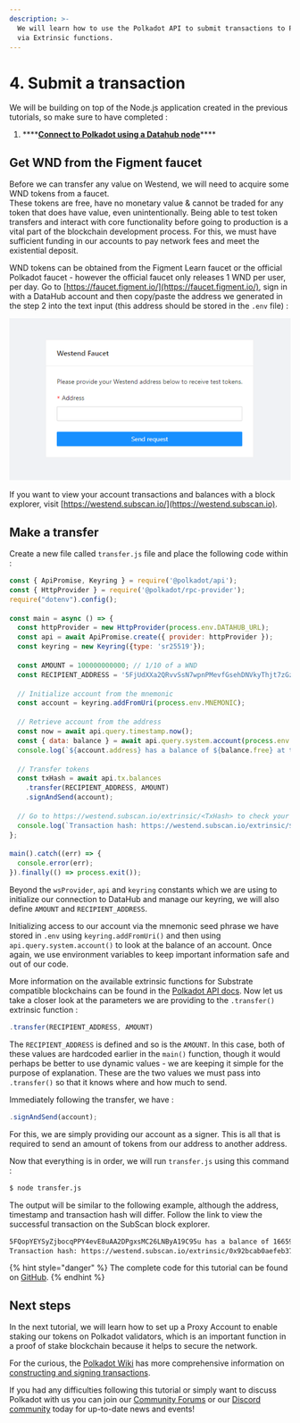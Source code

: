 ```yaml
---
description: >-
  We will learn how to use the Polkadot API to submit transactions to Polkadot
  via Extrinsic functions.
---
```


# 4. Submit a transaction

We will be building on top of the Node.js application created in the previous tutorials, so make sure to have completed : 

1. \*\*\*\*[**Connect to Polkadot using a Datahub node**](https://learn.figment.io/network-documentation/polkadot/tutorials/intro-pathway-polkadot-basics/1.-connecting-to-a-polkadot-node-with-datahub)\*\*\*\*

## Get WND from the Figment faucet

Before we can transfer any value on Westend, we will need to acquire some WND tokens from a faucet.  
These tokens are free, have no monetary value & cannot be traded for any token that does have value, even unintentionally. Being able to test token transfers and interact with core functionality before going to production is a vital part of the blockchain development process. For this, we must have sufficient funding in our accounts to pay network fees and meet the existential deposit.

WND tokens can be obtained from the Figment Learn faucet or the official Polkadot faucet - however the official faucet only releases 1 WND per user, per day. Go to [https://faucet.figment.io/](https://faucet.figment.io/), sign in with a DataHub account and then copy/paste the address we generated in the step 2 into the text input \(this address should be stored in the `.env` file\) :

![Sign in to faucet.figment.io to receive Westend tokens \(WND\).](../../../../.gitbook/assets/faucet.png)

If you want to view your account transactions and balances with a block explorer, visit [https://westend.subscan.io/](https://westend.subscan.io).

## Make a transfer

Create a new file called `transfer.js` file and place the following code within :

```javascript
const { ApiPromise, Keyring } = require('@polkadot/api');
const { HttpProvider } = require('@polkadot/rpc-provider');
require("dotenv").config();

const main = async () => {
  const httpProvider = new HttpProvider(process.env.DATAHUB_URL);
  const api = await ApiPromise.create({ provider: httpProvider });
  const keyring = new Keyring({type: 'sr25519'});
  
  const AMOUNT = 100000000000; // 1/10 of a WND
  const RECIPIENT_ADDRESS = '5FjUdXXa2QRvvSsN7wpnPMevfGsehDNVkyThjt7zGzAPBZfE';

  // Initialize account from the mnemonic
  const account = keyring.addFromUri(process.env.MNEMONIC);

  // Retrieve account from the address
  const now = await api.query.timestamp.now();
  const { data: balance } = await api.query.system.account(process.env.ADDRESS);
  console.log(`${account.address} has a balance of ${balance.free} at timestamp: ${now}`);

  // Transfer tokens
  const txHash = await api.tx.balances
    .transfer(RECIPIENT_ADDRESS, AMOUNT)
    .signAndSend(account);

  // Go to https://westend.subscan.io/extrinsic/<TxHash> to check your transaction
  console.log(`Transaction hash: https://westend.subscan.io/extrinsic/${txHash}`);
};

main().catch((err) => {
  console.error(err);
}).finally(() => process.exit());
```

Beyond the `wsProvider`, `api` and `keyring` constants which we are using to initialize our connection to DataHub and manage our keyring, we will also define `AMOUNT` and `RECIPIENT_ADDRESS`. 

Initializing access to our account via the mnemonic seed phrase we have stored in `.env` using `keyring.addFromUri()` and then using `api.query.system.account()` to look at the balance of an account. Once again, we use environment variables to keep important information safe and out of our code.

More information on the available extrinsic functions for Substrate compatible blockchains can be found in the [Polkadot API docs](https://polkadot.js.org/docs/substrate/extrinsics/). Now let us take a closer look at the parameters we are providing to the `.transfer()` extrinsic function :

```javascript
.transfer(RECIPIENT_ADDRESS, AMOUNT)
```

The `RECIPIENT_ADDRESS` is defined and so is the `AMOUNT`. In this case, both of these values are hardcoded earlier in the `main()` function, though it would perhaps be better to use dynamic values - we are keeping it simple for the purpose of explanation. These are the two values we must pass into `.transfer()` so that it knows where and how much to send.

Immediately following the transfer, we have :

```javascript
.signAndSend(account);
```

For this, we are simply providing our account as a signer. This is all that is required to send an amount of tokens from our address to another address.

Now that everything is in order, we will run `transfer.js` using this command :

```bash
$ node transfer.js
```

The output will be similar to the following example, although the address, timestamp and transaction hash will differ. Follow the link to view the successful transaction on the SubScan block explorer.

```bash
5FQopYEYSyZjbocqPPY4evE8uAA2DPgxsMC26LNByA19C95u has a balance of 166599849320 at timestamp: 1618522290000
Transaction hash: https://westend.subscan.io/extrinsic/0x92bcab0aefeb37238ecb70c14ffabd3e7e5d0e0eeddeaf3fb15d98f13560d42d
```

{% hint style="danger" %}
The complete code for this tutorial can be found on [GitHub](https://github.com/figment-networks/tutorials/tree/polkadot/polkadot/2_creating_account).
{% endhint %}

## Next steps

In the next tutorial, we will learn how to set up a Proxy Account to enable staking our tokens on Polkadot validators, which is an important function in a proof of stake blockchain because it helps to secure the network.

For the curious, the [Polkadot Wiki](https://wiki.polkadot.network/en/) has more comprehensive information on [constructing and signing transactions](https://wiki.polkadot.network/docs/en/build-transaction-construction).

If you had any difficulties following this tutorial or simply want to discuss Polkadot with us you can join our [Community Forums](https://community.figment.io) or our [Discord community](https://discord.com/invite/fszyM7K) today for up-to-date news and events!

